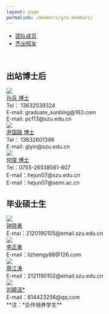 ```yaml
---
layout: page
permalink: /members/gra-members/
---
```


<div class="navbar center forth">
<ul>
    <li><a href="{{ "/members" | prepend: site.baseurl }}">团队成员</a></li>
    <li class="active"><a href="{{ "/gra-members" | prepend: "/members" | prepend: site.baseurl }}">杰出校友</a></li>
</ul>
</div>

<br>

## 出站博士后
<div class="sec-container">
    <div class="bio-container">
     <div class="bio-avatar" >
     <a href="{{ site.baseurl }}/members/sunbing/">
     <img src="{{ site.baseurl }}/images/sunbing-92x129.jpg" class="max-img-border"/>
     </a>
     </div>
     <div class="bio-info">
     <a href="{{ site.baseurl }}/members/sunbing/">
     孙兵 博士
     </a>
     <br>
     Tel：  13632539324
     <br>
     E-mail: graduate_sunbing@163.com
      <br>
      E-mail: pcf13@szu.edu.cn
      </div>
    </div>

<div class="bio-container">
      <div class="bio-avatar" >
     <a href="{{ site.baseurl }}/members/yinguolu/">
     <img src="{{ site.baseurl }}/images/yinguolu-92x128.jpg" class="max-img-border"/>
     </a>
      </div>
     <div class="bio-info">
      <a href="{{ site.baseurl }}/members/yinguolu/">
     尹国路 博士
      </a>
      <br>
     Tel：  13632601396
      <br>
      E-mail: glyin@szu.edu.cn
      </div>
    </div>
    
<div class="bio-container">
      <div class="bio-avatar" >
     <a href="{{ site.baseurl }}/members/hejun/">
     <img src="{{ site.baseurl }}/images/hejun-92x130.jpg" class="max-img-border"/>
     </a>
      </div>
     <div class="bio-info">
      <a href="{{ site.baseurl }}/members/hejun/">
     何俊 博士
      </a>
      <br>
      Tel：0755-26538561-807 
      <br>
      E-mail：hejun07@szu.edu.cn 
      <br>
      E-mail：hejun07@semi.ac.cn
      </div>
    </div>

</div>

## 毕业硕士生

<div class="sec-container">
<div class="bio-container">
  <div class="bio-avatar" >
  <a href="{{ site.baseurl }}/members/zhongxiaoyong/">
  <img src="{{ site.baseurl }}/images/zhongxiaoyong-92x133.jpg" class="max-img-border"/>
  </a>
  </div>
  <div class="bio-info">
  <a href="{{ site.baseurl }}/members/zhongxiaoyong/">
  钟晓勇
  </a>
  <br />
  E-mai：2120190105@email.szu.edu.cn
  </div>
</div>

<div class="bio-container">
  <div class="bio-avatar" >
  <a href="{{ site.baseurl }}/members/lizhengyong/">
  <img src="{{ site.baseurl }}/images/lizhengyong-92x128.jpg" class="max-img-border"/>
  </a>
  </div>
  <div class="bio-info">
  <a href="{{ site.baseurl }}/members/lizhengyong/">
  李正勇
  </a>
  <br>
  E-mail：lizhengy88@126.com
  </div>
</div>

<div class="bio-container">
  <div class="bio-avatar" >
  <a href="{{ site.baseurl }}/members/zhoujiangtao/">
  <img src="{{ site.baseurl }}/images/zhoujiangtao-92x130.jpg" class="max-img-border"/>
  </a>
  </div>
  <div class="bio-info">
  <a href="{{ site.baseurl }}/members/zhoujiangtao/">
  周江涛
  </a>
  <br>
  E-mail：2121190102@email.szu.edu.cn
  </div>
</div>

<div class="bio-container">
  <div class="bio-avatar" >
  <a href="{{ site.baseurl }}/members/liuyingjie/">
  <img src="{{ site.baseurl }}/images/liuyinjie-92x130.jpg" class="max-img-border"/>
  </a>
  </div>
  <div class="bio-info">
  <a href="{{ site.baseurl }}/members/liuyingjie/">
  刘颖洁*
  </a>
  <br>
  E-mail：814423256@qq.com
  </div>
</div>
</div>
**注：*合作培养学生**
